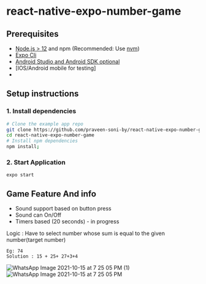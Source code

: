 # react-native-expo-number-game
## Prerequisites
- [Node.js > 12](https://nodejs.org) and npm (Recommended: Use [nvm](https://github.com/nvm-sh/nvm))
- [Expo Cli](https://facebook.github.io/watchman)
- [Android Studio and Android SDK optional](https://developer.android.com/studio)
- [IOS/Android mobile for testing]
- 
## Setup instructions
### 1. Install dependencies
```sh
# Clone the example app repo
git clone https://github.com/praveen-soni-by/react-native-expo-number-game
cd react-native-expo-number-game
# Install npm dependencies
npm install;
```
### 2. Start Application
```
expo start
```
## Game Feature And info
- Sound support based on button press
- Sound can On/Off
- Timers based (20 seconds) - in progress

Logic : Have to select number whose sum is equal to the given number(target number)

```
Eg: 74 
Solution : 15 + 25+ 27+3+4
```

![WhatsApp Image 2021-10-15 at 7 25 05 PM (1)](https://user-images.githubusercontent.com/86279438/137498860-9d4998ef-72cc-4dfc-84b2-b018c0a7f47c.jpeg)
![WhatsApp Image 2021-10-15 at 7 25 05 PM](https://user-images.githubusercontent.com/86279438/137498898-dfea0ab0-5976-467c-93f1-4936a209a9d7.jpeg)
